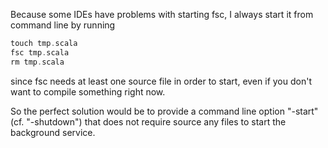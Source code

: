 Because some IDEs have problems with starting fsc, I always start it from command line by running
```scala
touch tmp.scala
fsc tmp.scala
rm tmp.scala
```
since fsc needs at least one source file in order to start, even if you don't want to compile something right now.

So the perfect solution would be to provide a command line option "-start" (cf. "-shutdown") that does not require source any files to start the background service.
